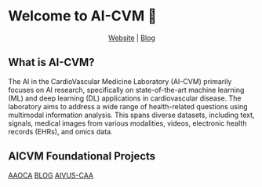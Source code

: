 # Welcome to AI-CVM :wave:

<div align="center">
<a href="">Website</a> | <a href="">Blog</a> </div>

## What is AI-CVM?
The AI in the CardioVascular Medicine Laboratory (AI-CVM) primarily focuses on AI research, specifically on state-of-the-art machine learning (ML) and deep learning (DL) applications in cardiovascular disease.  The laboratory aims to address a wide range of health-related questions using multimodal information analysis. This spans diverse datasets, including text, signals, medical images from various modalities, videos, electronic health records (EHRs), and omics data.

## AICVM Foundational Projects
[AAOCA](https://github.com/AI-in-Cardiovascular-Medicine/AAOCA)
[BLOG](https://mb-neuro.medical-blocks.ch/public_access/projects)
[AIVUS-CAA](https://github.com/AI-in-Cardiovascular-Medicine/AIVUS-CAA)
